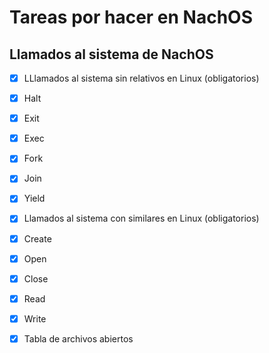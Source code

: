 # Tareas por hacer en NachOS 

## Llamados al sistema de NachOS
- [x] LLlamados al sistema sin relativos en Linux (obligatorios)
 - [x] Halt
 - [x] Exit
 - [x] Exec
 - [x] Fork
 - [x] Join
 - [x] Yield

- [x] Llamados al sistema con similares en Linux (obligatorios)
 - [x] Create
 - [x] Open
 - [x] Close
 - [x] Read
 - [x] Write
 - [x] Tabla de archivos abiertos

<!-- - [ ] Llamados al sistema para Sockets (obligatorios para el cliente) -->
<!--  - [ ] SC_Socket, SC_Connect, Read, Write (client) -->
<!--  - [ ] SC_Bind, SC_Listen, SC_Accept, SC_Shutdown (server) -->
<!--  - [ ] Ocupan una tabla de recursos abiertos -->
<!---->
<!-- - [ ] Llamados al sistema de sincronización (opcionales) -->
<!--  - [ ] SC_SemCreate, SC_SemDestroy, SC_SemWait, SC_SemSignal -->
<!--  - [ ] SC_LckCreate, SC_LckDestroy, SC_LckAcquire, SC_LckRelease -->
<!--  - [ ] SC_CondCreate, SC_CondDestroy, SC_CondWait, SC_CondSignal, SC_CondBroadcast -->
<!--  - [ ] Utilizan los recursos de NachOS (en synch.h) -->
<!--  - [ ] Ocupan una tabla de recursos abiertos -->
